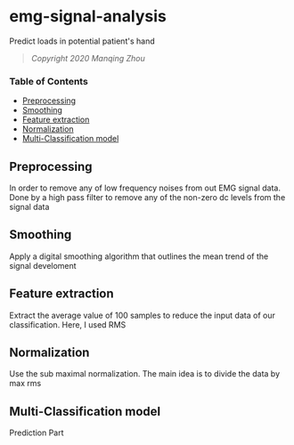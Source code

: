 # emg-signal-analysis
Predict loads in potential patient's hand
> *Copyright 2020 Manqing Zhou*

### Table of Contents

- [Preprocessing](#preprocessing)
- [Smoothing](#smoothing)
- [Feature extraction](#feature-extraction)
- [Normalization](#normalization)
- [Multi-Classification model](#multi-classification-model)

## Preprocessing
In order to remove any of low frequency noises from out EMG signal data. Done by a high pass filter to remove any of the non-zero dc levels from the signal data

## Smoothing
Apply a digital smoothing algorithm that outlines the mean trend of the signal develoment

## Feature extraction
Extract the average value of 100 samples to reduce the input data of our classification. Here, I used RMS

## Normalization
Use the sub maximal normalization. The main idea is to divide the data by max rms

## Multi-Classification model
Prediction Part



